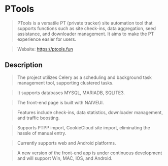 # PTools

> PTools is a versatile PT (private tracker) site automation tool that supports functions such as site check-ins, data aggregation, seed assistance, and downloader management. It aims to make the PT experience easier for users.

> Website: https://ptools.fun

## Description

> The project utilizes Celery as a scheduling and background task management tool, supporting clustered tasks.

> It supports databases MYSQL, MARIADB, SQLITE3.

> The front-end page is built with NAIVEUI.

> Features include check-ins, data statistics, downloader management, and traffic boosting.

> Supports PTPP import, CookieCloud site import, eliminating the hassle of manual entry.

> Currently supports web and Android platforms.

> A new version of the front-end app is under continuous development and will support Win, MAC, IOS, and Android.
